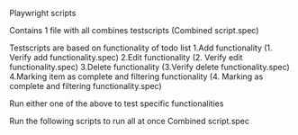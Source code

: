 Playwright scripts 

Contains 1 file with all combines testscripts (Combined script.spec)

Testscripts are based on functionality of todo list 
1.Add functionality (1. Verify add functionality.spec)
2.Edit functionality (2. Verify edit functionality.spec)
3.Delete functionality (3.Verify delete functionality.spec)
4.Marking item as complete and filtering functionality (4. Marking as complete and filtering functionality.spec)

Run either one of the above to test specific functionalities 

Run the following scripts to run all at once 
Combined script.spec



